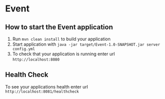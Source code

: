 # Event

How to start the Event application
---

1. Run `mvn clean install` to build your application
1. Start application with `java -jar target/Event-1.0-SNAPSHOT.jar server config.yml`
1. To check that your application is running enter url `http://localhost:8080`

Health Check
---

To see your applications health enter url `http://localhost:8081/healthcheck`
